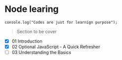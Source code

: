 # Node learing 

```JS
console.log("Codes are just for learnign purpose");
```  
 

> Section to be cover

- [x] 01 Introduction
- [x] 02 Optional JavaScript - A Quick Refresher
- [ ]  03 Understanding the Basics